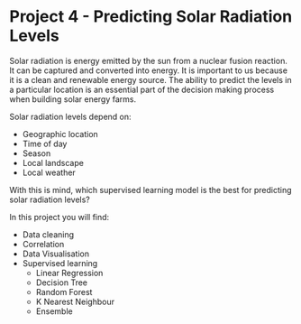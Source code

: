 # Project 4 - Predicting Solar Radiation Levels

Solar radiation is energy emitted by the sun from a nuclear fusion reaction. It can be captured and converted into energy. It is important to us because it is a clean and renewable energy source. The ability to predict the levels in a particular location is an essential part of the decision making process when building solar energy farms.

Solar radiation levels depend on:

* Geographic location
* Time of day
* Season
* Local landscape
* Local weather

With this is mind, which supervised learning model is the best for predicting solar radiation levels?

In this project you will find:

* Data cleaning
* Correlation
* Data Visualisation
* Supervised learning
  * Linear Regression
  * Decision Tree
  * Random Forest
  * K Nearest Neighbour
  * Ensemble
